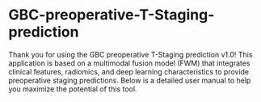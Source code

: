 # GBC-preoperative-T-Staging-prediction
Thank you for using the GBC preoperative T-Staging prediction v1.0!  This application is based on a multimodal fusion model (FWM) that integrates clinical features, radiomics,  and deep learning characteristics to provide preoperative staging predictions. Below is a detailed user manual to help you maximize the potential of this tool.
